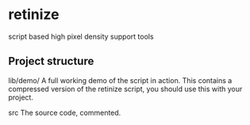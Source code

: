 retinize
========

script based high pixel density support tools

Project structure
-----------------

lib/demo/ 
A full working demo of the script in action. This contains a compressed version
of the retinize script, you should use this with your project.

src
The source code, commented.